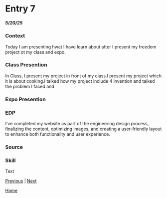 # Entry 7
##### 5/20/25
### Context
Today I am presenting hwat I have learn about after I present my freedom project ot my class and expo.

### Class Presention
In Class, I present my project in front of my class.I present my project which it is about cooking.I talked how my project include 4 invention and talked the problem I faced and 

### Expo Presention

### EDP
I’ve completed my website as part of the engineering design process, finalizing the content, optimizing images, and creating a user-friendly layout to enhance both functionality and user experience.
### Source


### Skill


Text

[Previous](entry06.md) | [Next](entry08.md)

[Home](../README.md)
